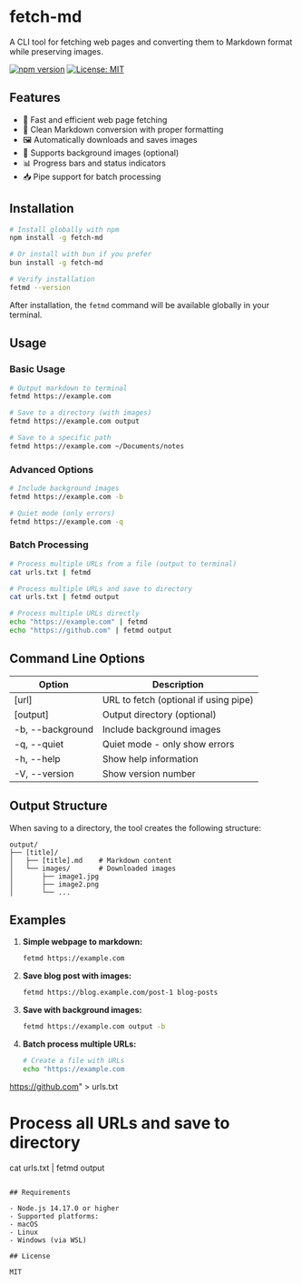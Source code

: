 # fetch-md

A CLI tool for fetching web pages and converting them to Markdown format while preserving images.

[![npm version](https://badge.fury.io/js/fetch-md.svg)](https://www.npmjs.com/package/fetch-md)
[![License: MIT](https://img.shields.io/badge/License-MIT-yellow.svg)](https://opensource.org/licenses/MIT)

## Features

- 🚀 Fast and efficient web page fetching
- 📝 Clean Markdown conversion with proper formatting
- 🖼️ Automatically downloads and saves images
- 🎨 Supports background images (optional)
- 📊 Progress bars and status indicators
- 📥 Pipe support for batch processing

## Installation

```bash
# Install globally with npm
npm install -g fetch-md

# Or install with bun if you prefer
bun install -g fetch-md

# Verify installation
fetmd --version
```

After installation, the `fetmd` command will be available globally in your terminal.

## Usage

### Basic Usage

```bash
# Output markdown to terminal
fetmd https://example.com

# Save to a directory (with images)
fetmd https://example.com output

# Save to a specific path
fetmd https://example.com ~/Documents/notes
```

### Advanced Options

```bash
# Include background images
fetmd https://example.com -b

# Quiet mode (only errors)
fetmd https://example.com -q
```

### Batch Processing

```bash
# Process multiple URLs from a file (output to terminal)
cat urls.txt | fetmd

# Process multiple URLs and save to directory
cat urls.txt | fetmd output

# Process multiple URLs directly
echo "https://example.com" | fetmd
echo "https://github.com" | fetmd output
```

## Command Line Options

| Option | Description |
|--------|-------------|
| [url] | URL to fetch (optional if using pipe) |
| [output] | Output directory (optional) |
| -b, --background | Include background images |
| -q, --quiet | Quiet mode - only show errors |
| -h, --help | Show help information |
| -V, --version | Show version number |

## Output Structure

When saving to a directory, the tool creates the following structure:

```
output/
├── [title]/
│   ├── [title].md    # Markdown content
│   └── images/       # Downloaded images
│       ├── image1.jpg
│       ├── image2.png
│       └── ...
```

## Examples

1. **Simple webpage to markdown:**
   ```bash
   fetmd https://example.com
   ```

2. **Save blog post with images:**
   ```bash
   fetmd https://blog.example.com/post-1 blog-posts
   ```

3. **Save with background images:**
   ```bash
   fetmd https://example.com output -b
   ```

4. **Batch process multiple URLs:**
   ```bash
   # Create a file with URLs
   echo "https://example.com
https://github.com" > urls.txt
   
   # Process all URLs and save to directory
   cat urls.txt | fetmd output
   ```

## Requirements

- Node.js 14.17.0 or higher
- Supported platforms:
  - macOS
  - Linux
  - Windows (via WSL)

## License

MIT
